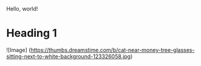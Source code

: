 Hello, world!

# Heading 1	

![Image] (https://thumbs.dreamstime.com/b/cat-near-money-tree-glasses-sitting-next-to-white-background-123326058.jpg)
